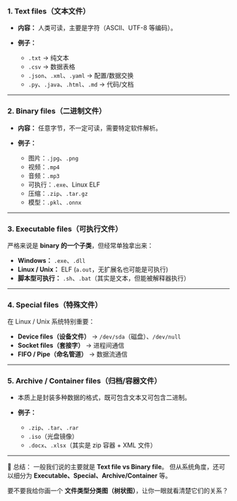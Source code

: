 

### 1. **Text files（文本文件）**

* **内容：** 人类可读，主要是字符（ASCII、UTF-8 等编码）。
* **例子：**

  * `.txt` → 纯文本
  * `.csv` → 数据表格
  * `.json`、`.xml`、`.yaml` → 配置/数据交换
  * `.py`、`.java`、`.html`、`.md` → 代码/文档

---

### 2. **Binary files（二进制文件）**

* **内容：** 任意字节，不一定可读，需要特定软件解析。
* **例子：**

  * 图片：`.jpg`、`.png`
  * 视频：`.mp4`
  * 音频：`.mp3`
  * 可执行：`.exe`、Linux ELF
  * 压缩：`.zip`、`.tar.gz`
  * 模型：`.pkl`、`.onnx`

---

### 3. **Executable files（可执行文件）**

严格来说是 **binary 的一个子类**，但经常单独拿出来：

* **Windows：** `.exe`、`.dll`
* **Linux / Unix：** ELF (`a.out`，无扩展名也可能是可执行)
* **脚本型可执行：** `.sh`、`.bat`（其实是文本，但能被解释器执行）

---

### 4. **Special files（特殊文件）**

在 Linux / Unix 系统特别重要：

* **Device files（设备文件）** → `/dev/sda`（磁盘）、`/dev/null`
* **Socket files（套接字）** → 进程间通信
* **FIFO / Pipe（命名管道）** → 数据流通信

---

### 5. **Archive / Container files（归档/容器文件）**

* 本质上是封装多种数据的格式，既可包含文本又可包含二进制。
* **例子：**

  * `.zip`、`.tar`、`.rar`
  * `.iso`（光盘镜像）
  * `.docx`、`.xlsx`（其实是 zip 容器 + XML 文件）

---

📌 总结：
一般我们说的主要就是 **Text file vs Binary file**。
但从系统角度，还可以细分为 **Executable、Special、Archive/Container** 等。

要不要我给你画一个 **文件类型分类图（树状图）**，让你一眼就看清楚它们的关系？
